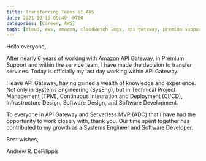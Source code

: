 ```yaml
---
title: Transferring Teams at AWS
date: 2021-10-15 09:40 -0700
categories: [Career, AWS]
tags: [cloud, aws, amazon, cloudwatch logs, api gateway, premium support, email]
---
```


Hello everyone,

After nearly 6 years of working with Amazon API Gateway, in Premium Support and within the service team, I have made the decision to transfer services.  Today is officially my last day working within API Gateway.

I leave API Gateway, having gained a wealth of knowledge and experience.  Not only in Systems Engineering (SysEng), but in Technical Project Management (TPM), Continuous Integration and Deployment (CI/CD), Infrastructure Design, Software Design, and Software Development.

To everyone in API Gateway and Serverless MVP (ADC) that I have had the opportunity to work closely with, thank you.  Our time spent together has contributed to my growth as a Systems Engineer and Software Developer.

Best wishes,

Andrew R. DeFilippis